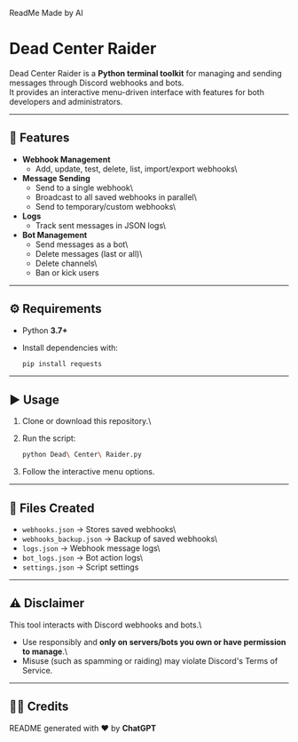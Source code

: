 ReadMe Made by AI 
# Dead Center Raider

Dead Center Raider is a **Python terminal toolkit** for managing and
sending messages through Discord webhooks and bots.\
It provides an interactive menu-driven interface with features for both
developers and administrators.

------------------------------------------------------------------------

## 🚀 Features

-   **Webhook Management**
    -   Add, update, test, delete, list, import/export webhooks\
-   **Message Sending**
    -   Send to a single webhook\
    -   Broadcast to all saved webhooks in parallel\
    -   Send to temporary/custom webhooks\
-   **Logs**
    -   Track sent messages in JSON logs\
-   **Bot Management**
    -   Send messages as a bot\
    -   Delete messages (last or all)\
    -   Delete channels\
    -   Ban or kick users

------------------------------------------------------------------------

## ⚙️ Requirements

-   Python **3.7+**

-   Install dependencies with:

    ``` bash
    pip install requests
    ```

------------------------------------------------------------------------

## ▶️ Usage

1.  Clone or download this repository.\

2.  Run the script:

    ``` bash
    python Dead\ Center\ Raider.py
    ```

3.  Follow the interactive menu options.

------------------------------------------------------------------------

## 📂 Files Created

-   `webhooks.json` → Stores saved webhooks\
-   `webhooks_backup.json` → Backup of saved webhooks\
-   `logs.json` → Webhook message logs\
-   `bot_logs.json` → Bot action logs\
-   `settings.json` → Script settings

------------------------------------------------------------------------

## ⚠️ Disclaimer

This tool interacts with Discord webhooks and bots.\
- Use responsibly and **only on servers/bots you own or have permission
to manage**.\
- Misuse (such as spamming or raiding) may violate Discord's Terms of
Service.

------------------------------------------------------------------------

## 👨‍💻 Credits

README generated with ❤️ by **ChatGPT**
